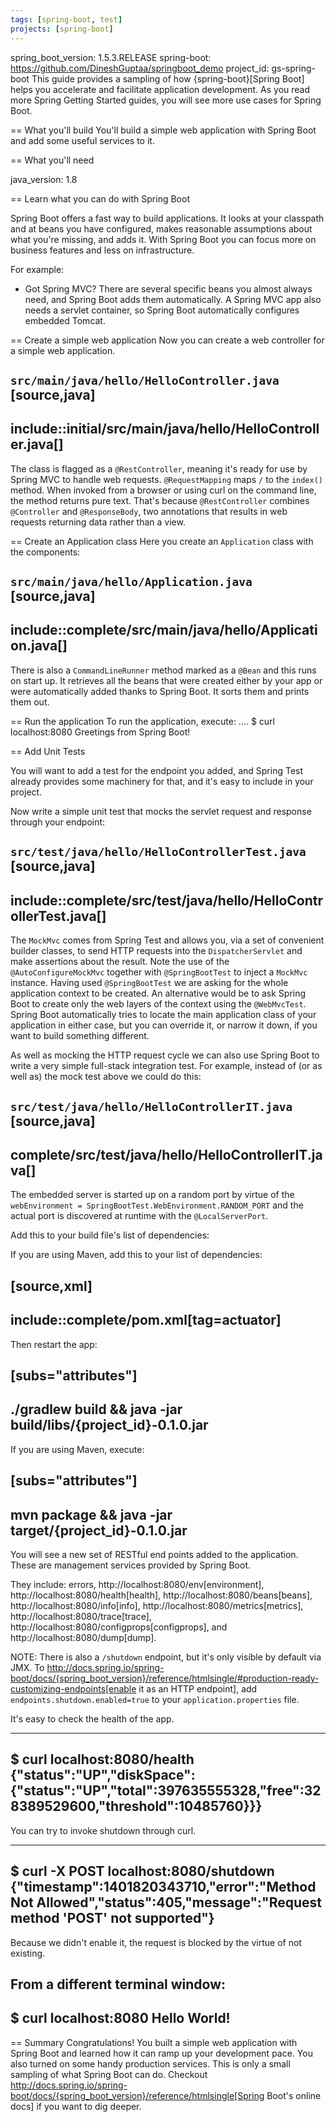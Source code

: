 ```yaml
---
tags: [spring-boot, test]
projects: [spring-boot]
---
```

spring_boot_version: 1.5.3.RELEASE
spring-boot: https://github.com/DineshGuptaa/springboot_demo
project_id: gs-spring-boot
This guide provides a sampling of how {spring-boot}[Spring Boot] helps you accelerate and facilitate application development. As you read more Spring Getting Started guides, you will see more use cases for Spring Boot.

== What you'll build
You'll build a simple web application with Spring Boot and add some useful services to it.

== What you'll need

java_version: 1.8

== Learn what you can do with Spring Boot

Spring Boot offers a fast way to build applications. It looks at your classpath and at beans you have configured, makes reasonable assumptions about what you're missing, and adds it. With Spring Boot you can focus more on business features and less on infrastructure.

For example:

- Got Spring MVC? There are several specific beans you almost always need, and Spring Boot adds them automatically. A Spring MVC app also needs a servlet container, so Spring Boot automatically configures embedded Tomcat.

== Create a simple web application
Now you can create a web controller for a simple web application.

`src/main/java/hello/HelloController.java`
[source,java]
----
include::initial/src/main/java/hello/HelloController.java[]
----
    
The class is flagged as a `@RestController`, meaning it's ready for use by Spring MVC to handle web requests. `@RequestMapping` maps `/` to the `index()` method. When invoked from a browser or using curl on the command line, the method returns pure text. That's because `@RestController` combines `@Controller` and `@ResponseBody`, two annotations that results in web requests returning data rather than a view.

== Create an Application class
Here you create an `Application` class with the components:

`src/main/java/hello/Application.java`
[source,java]
----
include::complete/src/main/java/hello/Application.java[]
----

There is also a `CommandLineRunner` method marked as a `@Bean` and this runs on start up. It retrieves all the beans that were created either by your app or were automatically added thanks to Spring Boot. It sorts them and prints them out.

== Run the application
To run the application, execute:
....
$ curl localhost:8080
Greetings from Spring Boot!


== Add Unit Tests

You will want to add a test for the endpoint you added, and Spring Test already provides some machinery for that, and it's easy to include in your project.


Now write a simple unit test that mocks the servlet request and response through your endpoint:

`src/test/java/hello/HelloControllerTest.java`
[source,java]
----
include::complete/src/test/java/hello/HelloControllerTest.java[]
----

The `MockMvc` comes from Spring Test and allows you, via a set of convenient builder classes, to send HTTP requests into the `DispatcherServlet` and make assertions about the result. Note the use of the `@AutoConfigureMockMvc` together with `@SpringBootTest` to inject a `MockMvc` instance. Having used `@SpringBootTest` we are asking for the whole application context to be created.  An alternative would be to ask Spring Boot to create only the web layers of the context using the `@WebMvcTest`. Spring Boot automatically tries to locate the main application class of your application in either case, but you can override it, or narrow it down, if you want to build something different.

As well as mocking the HTTP request cycle we can also use Spring Boot to write a very simple full-stack integration test. For example, instead of (or as well as) the mock test above we could do this:

`src/test/java/hello/HelloControllerIT.java`
[source,java]
----
complete/src/test/java/hello/HelloControllerIT.java[]
----

The embedded server is started up on a random port by virtue of the `webEnvironment = SpringBootTest.WebEnvironment.RANDOM_PORT` and the actual port is discovered at runtime with the `@LocalServerPort`.

Add this to your build file's list of dependencies:

If you are using Maven, add this to your list of dependencies:

[source,xml]
----
include::complete/pom.xml[tag=actuator]
----

Then restart the app:

[subs="attributes"]
----
./gradlew build && java -jar build/libs/{project_id}-0.1.0.jar
----

If you are using Maven, execute:

[subs="attributes"]
----
mvn package && java -jar target/{project_id}-0.1.0.jar
----

You will see a new set of RESTful end points added to the application. These are management services provided by Spring Boot.


They include: errors, http://localhost:8080/env[environment], http://localhost:8080/health[health], http://localhost:8080/beans[beans], http://localhost:8080/info[info], http://localhost:8080/metrics[metrics], http://localhost:8080/trace[trace], http://localhost:8080/configprops[configprops], and http://localhost:8080/dump[dump].

NOTE: There is also a `/shutdown` endpoint, but it's only visible by default via JMX. To http://docs.spring.io/spring-boot/docs/{spring_boot_version}/reference/htmlsingle/#production-ready-customizing-endpoints[enable it as an HTTP endpoint], add 
`endpoints.shutdown.enabled=true` to your `application.properties` file.

It's easy to check the health of the app.

----
$ curl localhost:8080/health
{"status":"UP","diskSpace":{"status":"UP","total":397635555328,"free":328389529600,"threshold":10485760}}}
----

You can try to invoke shutdown through curl.

----
$ curl -X POST localhost:8080/shutdown
{"timestamp":1401820343710,"error":"Method Not Allowed","status":405,"message":"Request method 'POST' not supported"}
----

Because we didn't enable it, the request is blocked by the virtue of not existing.

From a different terminal window:
----
$ curl localhost:8080
Hello World!
----

== Summary
Congratulations! You built a simple web application with Spring Boot and learned how it can ramp up your development pace. You also turned on some handy production services.
This is only a small sampling of what Spring Boot can do. Checkout http://docs.spring.io/spring-boot/docs/{spring_boot_version}/reference/htmlsingle[Spring Boot's online docs]
if you want to dig deeper.
